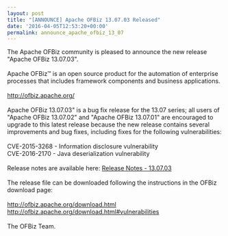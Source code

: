 ```yaml
---
layout: post
title: "[ANNOUNCE] Apache OFBiz 13.07.03 Released"
date: '2016-04-05T12:53:20+00:00'
permalink: announce_apache_ofbiz_13_07
---
```

The Apache OFBiz community is pleased to announce the new release "Apache OFBiz 13.07.03".
<br><br>
Apache OFBiz™ is an open source product for the automation of enterprise processes that includes framework components and business applications. 
<br><br>
<a href="http://ofbiz.apache.org/">
http://ofbiz.apache.org/</a>
<br><br>
Apache OFBiz 13.07.03" is a bug fix release for the 13.07 series; all users of "Apache OFBiz 13.07.02" and "Apache OFBiz 13.07.01" are encouraged to upgrade to this latest release because the new release contains several improvements and bug fixes, including fixes for the following vulnerabilities:
<br><br>
CVE-2015-3268 - Information disclosure vulnerability<br>
CVE-2016-2170 - Java deserialization vulnerability
<br><br>
Release notes are available here: <a href= "http://ofbiz.apache.org/release-notes-13.07.03.html">Release Notes - 13.07.03</a>
<br><br>
The release file can be downloaded following the instructions in the OFBiz download page:
<br><br>
<a href="http://ofbiz.apache.org/download.html">http://ofbiz.apache.org/download.html</a>
<br>
<a href="http://ofbiz.apache.org/download.html#vulnerabilities">http://ofbiz.apache.org/download.html#vulnerabilities</a>
<br><br>
The OFBiz Team.

